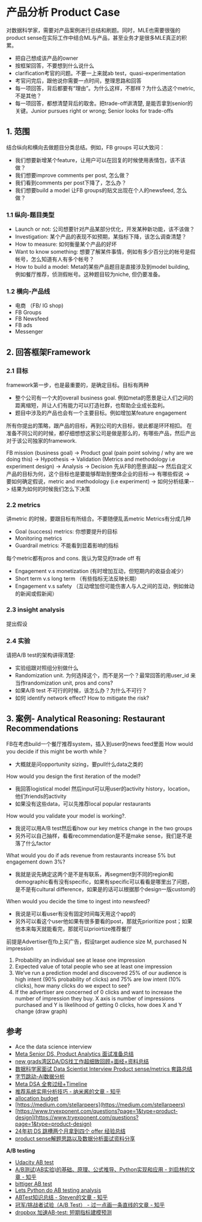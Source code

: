 # 产品分析 Product Case

对数据科学家，需要对产品案例进行总结和刷题。同时，MLE也需要很强的product sense在实际工作中结合ML与产品，甚至业务才是很多MLE真正的积累。

- 把自己想成该产品的owner
- 按框架回答，不要想到什么说什么
- clarification考官的问题。不要一上来就ab test，quasi-experimentation
- 考官问完后，跟他说你需要一点时间，整理思路和回答
- 每一项回答，背后都要有“理由”。为什么这样，不那样？为什么选这个metric,不是其他？
- 每一项回答，都想清楚背后的取舍。把trade-off讲清楚, 是能否拿到senior的关键。Junior pursues right or wrong; Senior looks for trade-offs

## 1. 范围

结合纵向和横向去做题目分类总结。例如，FB groups 可以大致问：

- 我们想要新增某个feature，让用户可以在回复的时候使用表情包，该不该做？
- 我们想要improve comments per post, 怎么做？
- 我们看到comments per post下降了，怎么办？
- 我们想要build a model 让FB groups的贴文出现在个人的newsfeed, 怎么做？

### 1.1 纵向-题目类型

- Launch or not: 公司想要针对产品某部分优化，开发某种新功能，该不该做？
- Investigation: 某个产品的表现不如预期，某指标下降，该怎么调查清楚？
- How to measure: 如何衡量某个产品的好坏
- Want to know something: 想要了解某件事情，例如有多少百分比的帐号是假帐号，怎么知道有人有多个帐号？
- How to build a model: Meta的某些产品题目是直接涉及到model building, 例如餐厅推荐，侦测假帐号。这种题目较为niche, 但仍要准备。

### 1.2 横向-产品线

- 电商 （FB/ IG shop)
- FB Groups
- FB Newsfeed
- FB ads
- Messenger

## 2. 回答框架Framework

### 2.1 目标

framework第一步，也是最重要的，是确定目标。目标有两种

- 整个公司有一个大的overall business goal. 例如meta的愿景是让人们之间的距离缩短，并让人们有能力可以打造社群，也帮助企业成长盈利。
- 题目中涉及的产品也会有一个主要目标。例如增加某feature engagement

所有你提出的策略，跟产品的目标，再到公司的大目标，彼此都是环环相扣。
在准备不同公司的时候，都仔细想想这家公司是做是那么的，有哪些产品，然后产出对于该公司独家的framework.

FB mission (business goal) → Product goal (pain point solving / why are we doing this) → Hypothesis → Validation (Metrics and methodology i.e experiment design) → Analysis → Decision
先从FB的愿景讲起--> 然后自定义产品的目标为何，这个目标也是要能够帮助到整体企业的目标--> 有哪些假说 → 要如何确定假说，metric and methodology (i.e experiment) → 如何分析结果--> 结果为如何的时候我们怎么下决策

### 2.2 metrics

讲metric 的时候，要跟目标有所结合。不要随便乱丢metric
Metrics有分成几种

- Goal (success) metrics: 你想要提升的目标
- Monitoring metrics
- Guardrail metrics: 不能看到显着影响的指标

每个metric都有pros and cons. 我认为常见的trade off 有

- Engagement v.s monetization (有时增加互动，但短期内的收益会减少）
- Short term v.s long term （有些指标无法反映长期）
- Engagement v.s safety （互动增加但可能伤害人与人之间的互动，例如耸动的新闻或假新闻）

### 2.3 insight analysis

提出假设

### 2.4 实验

请把A/B test的架构讲得清楚:

- 实验组跟对照组分别做什么
- Randomization unit. 为何选择这个，而不是另一个？最常回答的用user_id 来当作randomization unit, pros and cons?
- 如果A/B test 不可行的时候，该怎么办？为什么不可行？
- 如何 identify network effect? How to mitigate the risk?

## 3. 案例- Analytical Reasoning: Restaurant Recommendations

FB在考虑build一个餐厅推荐system，插入到user的news feed里面
How would you decide if this might be worth while？

- 大概就是问opportunity sizing，要pull什么data之类的

How would you design the first iteration of the model?

- 我回答logistical model 然后input可以用user的activity history，location，他们friends的activity
- 如果没有这些data，可以先推荐local popular restaurants

How would you validate your model is working?.

- 我说可以用A/B test然后看how our key metrics change in the two groups
- 另外可以自己抽样，看看recommendation是不是make sense，我们是不是落了什么factor

What would you do if ads revenue from restaurants increase 5% but engagement down 3%?

- 我就是说先确定这两个是不是有联系，再segment到不同的region和demographic看有没有specific，如果有specific可以看看是哪里出了问题，是不是有cultural difference，如果是的话可以根据那个design一版custom的

When would you decide the time to ingest into newsfeed?

- 我说是可以看user有没有固定时间每天用这个app的
- 另外可以看这个user他如果有很多要看的post，那就先prioritize post；如果他本来每天就能看完，那就可以prioirtize推荐餐厅

前提是Advertiser在fb上买广告，假设target audience size M, purchased N impression

1. Probability an individual see at lease one impression
2. Expected value of total people who see at least one impression
3. We’ve run a prediction model and discovered 25% of our audience is high intent (90% probability of clicks) and 75% are low intent (10% clicks), how many clicks do we expect to see?
4. If the advertiser are concerned of 0 clicks and want to increase the number of impression they buy. X axis is number of impressions purchased and Y is likelihood of getting 0 clicks, how does X and Y change (draw graph)

## 参考

- Ace the data science interview
- [Meta Senior DS, Product Analytics 面试准备总结](https://www.1point3acres.com/bbs/thread-1012204-1-1.html)
- [new grads湾区DA/DS找工作超细致回顾+面经+资料总结](https://www.1point3acres.com/bbs/thread-469408-1-1.html)
- [数据科学家面试 Data Scientist Interview Product sense/metrics 套路总结](https://www.1point3acres.com/bbs/thread-679303-1-1.html)
- [字节跳动-AI数据分析](https://www.1point3acres.com/bbs/thread-1028399-1-1.html)
- [Meta DSA 全套过经+Timeline](https://www.1point3acres.com/bbs/thread-1042322-1-1.html)
- [推荐系统实用分析技巧 - 纳米酱的文章 - 知乎](https://zhuanlan.zhihu.com/p/188228577)
- [allocation budget](https://blogboard.io/blog/data-science-in-marketing-optimization/)
- [https://medium.com/stellarpeers](https://medium.com/stellarpeers)
- [https://www.tryexponent.com/questions?page=1&type=product-design](https://www.tryexponent.com/questions?page=1&type=product-design)
- [24年初 DS 跳槽两个月拿到四个 offer 经验总结](https://www.1point3acres.com/bbs/thread-1058665-1-1.html)
- [product sense解题思路以及数据分析面试资料分享](https://www.1point3acres.com/bbs/forum.php?mod=viewthread&tid=806048&ctid=229383)

**A/B testing**

- [Udacity AB test](https://www.udacity.com/course/ab-testing--ud257)
- [A/B测试(AB实验)的基础、原理、公式推导、Python实现和应用 - 刘启林的文章 - 知乎](https://zhuanlan.zhihu.com/p/346602966)
- [bittiger AB test](https://drive.google.com/file/d/15F2lpaW0wGU5WK9lR46ygUsBReYig_YE/view)
- [Lets Python do AB testing analysis](https://github.com/tlentali/leab)
- [ABTest知识总结 - Steven的文章 - 知乎](https://zhuanlan.zhihu.com/p/450660183)
- [冠军/挑战者试验（A/B Test） - 过一点画一条直线的文章 - 知乎](https://zhuanlan.zhihu.com/p/144924899)
- [dropbox 加速AB-test: 短期指标建模预测](https://dropbox.tech/machine-learning/accelerating-our-a-b-experiments-with-machine-learning-xr)
